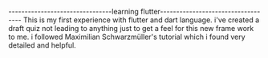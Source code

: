 --------------------------------learning flutter-----------------------------------
This is my first experience with flutter and dart language.
i've created a draft quiz not leading to anything just to get 
a feel for this new frame work to me.
i followed Maximilian Schwarzmüller's tutorial which i found 
very detailed and helpful.
